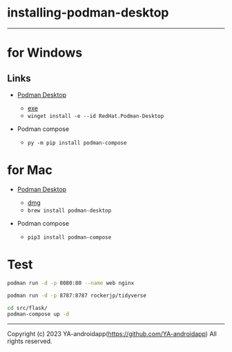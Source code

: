 # installing-podman-desktop

---

# for Windows

## Links

- [Podman Desktop](https://podman-desktop.io)
  - [exe](https://github.com/containers/podman-desktop/releases/download/v1.0.1/podman-desktop-1.0.1-setup.exe)
  - `winget install -e --id RedHat.Podman-Desktop`

- Podman compose
  - `py -m pip install podman-compose`

# for Mac

- [Podman Desktop](https://podman-desktop.io)
  - [dmg](https://github.com/containers/podman-desktop/releases/download/v1.0.1/podman-desktop-1.0.1-universal.dmg)
  - `brew install podman-desktop`

- Podman compose
  - `pip3 install podman-compose`

# Test

```bash
podman run -d -p 8080:80 --name web nginx

podman run -d -p 8787:8787 rockerjp/tidyverse

cd src/flask/
podman-compose up -d
```

---

Copyright (c) 2023 YA-androidapp(https://github.com/YA-androidapp) All rights reserved.
